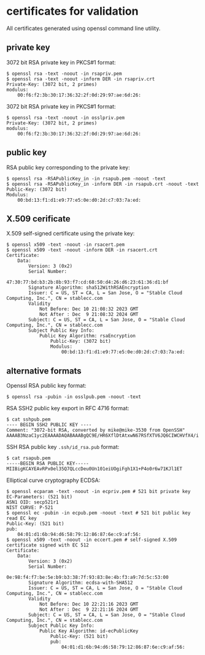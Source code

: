 # certificates for validation

All certificates generated using openssl command line utility.

## private key

3072 bit RSA private key in PKCS#1 format:
```
$ openssl rsa -text -noout -in rsapriv.pem 
$ openssl rsa -text -noout -inform DER -in rsapriv.crt
Private-Key: (3072 bit, 2 primes)
modulus:
    00:f6:f2:3b:30:17:36:32:2f:0d:29:97:ae:6d:26:
```

3072 bit RSA private key in PKCS#1 format:
```
$ openssl rsa -text -noout -in osslpriv.pem
Private-Key: (3072 bit, 2 primes)
modulus:
    00:f6:f2:3b:30:17:36:32:2f:0d:29:97:ae:6d:26:
```

## public key

RSA public key corresponding to the private key:
```
$ openssl rsa -RSAPublicKey_in -in rsapub.pem -noout -text
$ openssl rsa -RSAPublicKey_in -inform DER -in rsapub.crt -noout -text
Public-Key: (3072 bit)
Modulus:
    00:bd:13:f1:d1:e9:77:e5:0e:d0:2d:c7:03:7a:ed:
```

## X.509 cerificate

X.509 self-signed certificate using the private key:
```
$ openssl x509 -text -noout -in rsacert.pem
$ openssl x509 -text -noout -inform DER -in rsacert.crt
Certificate:
    Data:
        Version: 3 (0x2)
        Serial Number:
            47:30:77:bd:b3:2b:8b:93:f7:cd:68:50:d4:26:d6:23:61:36:d1:bf
        Signature Algorithm: sha512WithRSAEncryption
        Issuer: C = US, ST = CA, L = San Jose, O = "Stable Cloud Computing, Inc.", CN = stablecc.com
        Validity
            Not Before: Dec 10 21:08:32 2023 GMT
            Not After : Dec  9 21:08:32 2024 GMT
        Subject: C = US, ST = CA, L = San Jose, O = "Stable Cloud Computing, Inc.", CN = stablecc.com
        Subject Public Key Info:
            Public Key Algorithm: rsaEncryption
                Public-Key: (3072 bit)
                Modulus:
                    00:bd:13:f1:d1:e9:77:e5:0e:d0:2d:c7:03:7a:ed:
```

## alternative formats

Openssl RSA public key format:
```
$ openssl rsa -pubin -in osslpub.pem -noout -text
```

RSA SSH2 public key export in RFC 4716 format:
```
$ cat sshpub.pem 
---- BEGIN SSH2 PUBLIC KEY ----
Comment: "3072-bit RSA, converted by mike@mike-3530 from OpenSSH"
AAAAB3NzaC1yc2EAAAADAQABAAABgQC9E/HR6XflDtAtxwN67RSfXTV6JQ6CIWCHVfX4/i
```

SSH RSA public key `.ssh/id_rsa.pub` format:
```
$ cat rsapub.pem 
-----BEGIN RSA PUBLIC KEY-----
MIIBigKCAYEAvRPx0el35Q7QLccDeu0Un101eiUOgiFgh1X1+P4o0r6w71KJl1ET
```

Elliptical curve cryptography ECDSA:
```
$ openssl ecparam -text -noout -in ecpriv.pem # 521 bit private key
EC-Parameters: (521 bit)
ASN1 OID: secp521r1
NIST CURVE: P-521
$ openssl ec -pubin -in ecpub.pem -noout -text # 521 bit public key
read EC key
Public-Key: (521 bit)
pub:
    04:01:d1:6b:94:d6:58:79:12:86:87:6e:c9:af:56:
$ openssl x509 -text -noout -in eccert.pem # self-signed X.509 certificate signed with EC 512
Certificate:
    Data:
        Version: 3 (0x2)
        Serial Number:
            0e:98:f4:f7:be:5e:b9:b3:38:7f:93:83:8e:4b:f3:a9:7d:5c:53:00
        Signature Algorithm: ecdsa-with-SHA512
        Issuer: C = US, ST = CA, L = San Jose, O = "Stable Cloud Computing, Inc.", CN = stablecc.com
        Validity
            Not Before: Dec 10 22:21:16 2023 GMT
            Not After : Dec  9 22:21:16 2024 GMT
        Subject: C = US, ST = CA, L = San Jose, O = "Stable Cloud Computing, Inc.", CN = stablecc.com
        Subject Public Key Info:
            Public Key Algorithm: id-ecPublicKey
                Public-Key: (521 bit)
                pub:
                    04:01:d1:6b:94:d6:58:79:12:86:87:6e:c9:af:56:
```
